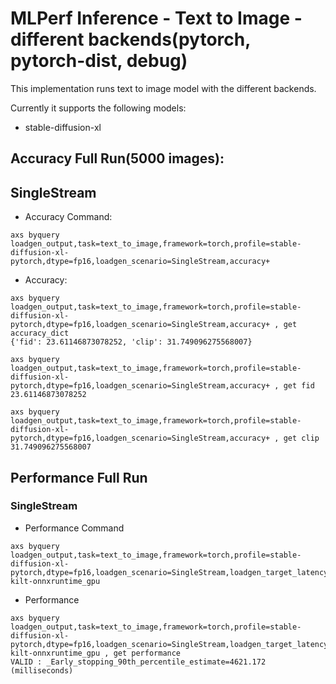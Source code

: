 # MLPerf Inference - Text to Image - different backends(pytorch, pytorch-dist, debug)
This implementation runs text to image model with the different backends.

Currently it supports the following models:
- stable-diffusion-xl

## Accuracy Full Run(5000 images):
## SingleStream
- Accuracy Command:
```
axs byquery loadgen_output,task=text_to_image,framework=torch,profile=stable-diffusion-xl-pytorch,dtype=fp16,loadgen_scenario=SingleStream,accuracy+
```
- Accuracy:
```
axs byquery loadgen_output,task=text_to_image,framework=torch,profile=stable-diffusion-xl-pytorch,dtype=fp16,loadgen_scenario=SingleStream,accuracy+ , get accuracy_dict
{'fid': 23.61146873078252, 'clip': 31.749096275568007}
```

```
axs byquery loadgen_output,task=text_to_image,framework=torch,profile=stable-diffusion-xl-pytorch,dtype=fp16,loadgen_scenario=SingleStream,accuracy+ , get fid
23.61146873078252
```

```
axs byquery loadgen_output,task=text_to_image,framework=torch,profile=stable-diffusion-xl-pytorch,dtype=fp16,loadgen_scenario=SingleStream,accuracy+ , get clip
31.749096275568007
```

## Performance Full Run
### SingleStream
- Performance Command
```
axs byquery loadgen_output,task=text_to_image,framework=torch,profile=stable-diffusion-xl-pytorch,dtype=fp16,loadgen_scenario=SingleStream,loadgen_target_latency=6,loadgen_mode=PerformanceOnly,sut_name=7920t-kilt-onnxruntime_gpu
```
- Performance
```
axs byquery loadgen_output,task=text_to_image,framework=torch,profile=stable-diffusion-xl-pytorch,dtype=fp16,loadgen_scenario=SingleStream,loadgen_target_latency=6,loadgen_mode=PerformanceOnly,sut_name=7920t-kilt-onnxruntime_gpu , get performance
VALID : _Early_stopping_90th_percentile_estimate=4621.172 (milliseconds)
```
